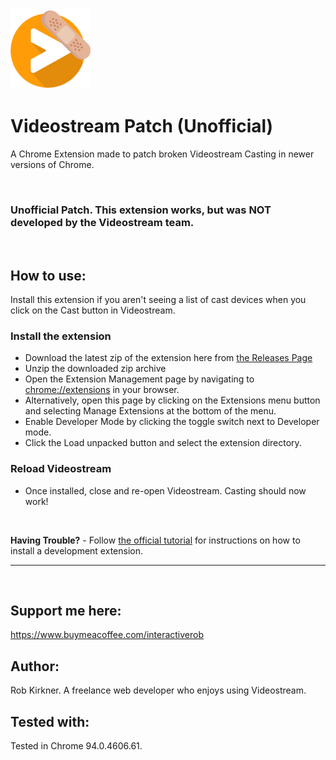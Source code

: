 <img width="128" alt="Videostream icon with a band-aid" src="https://github.com/interactiveRob/videostream-patch/blob/master/icon128.png?raw=true" />

# Videostream Patch (Unofficial)
A Chrome Extension made to patch broken Videostream Casting in newer versions of Chrome.

<br/>

### Unofficial Patch. This extension works, but was NOT developed by the Videostream team. 

<br/>

## How to use:
Install this extension if you aren't seeing a list of cast devices when you click on the Cast button in Videostream. 

### Install the extension
- Download the latest zip of the extension here from [the Releases Page](https://github.com/interactiveRob/videostream-patch/releases)
- Unzip the downloaded zip archive
- Open the Extension Management page by navigating to [chrome://extensions](chrome://extensions) in your browser.
- Alternatively, open this page by clicking on the Extensions menu button and selecting Manage Extensions at the bottom of the menu.
- Enable Developer Mode by clicking the toggle switch next to Developer mode.
- Click the Load unpacked button and select the extension directory.

### Reload Videostream
- Once installed, close and re-open Videostream. Casting should now work!

<br/>

**Having Trouble?** - Follow [the official tutorial][chrome-extension-installation] for instructions on how to install a development extension.
<br/>

----- 

<br/>

## Support me here:
https://www.buymeacoffee.com/interactiverob

## Author: 
Rob Kirkner. A freelance web developer who enjoys using Videostream.

## Tested with:
Tested in Chrome 94.0.4606.61.

[chrome-extension-installation]: https://developer.chrome.com/extensions/getstarted